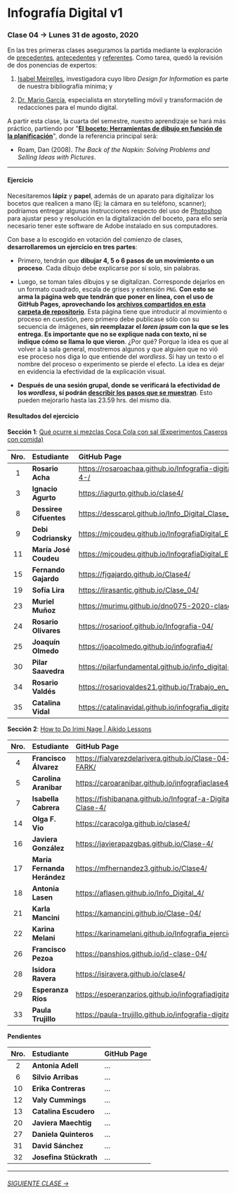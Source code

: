 # Infografía Digital v1

### Clase 04 → Lunes 31 de agosto, 2020

En las tres primeras clases aseguramos la partida mediante la exploración de [precedentes](https://github.com/profesorfaco/dno075-2020/tree/gh-pages/clase-01), [antecedentes](https://github.com/profesorfaco/dno075-2020/tree/gh-pages/clase-02) y [referentes](https://github.com/profesorfaco/dno075-2020/tree/gh-pages/clase-03). Como tarea, quedó la revisión de dos ponencias de expertos:

1) [Isabel Meirelles](https://youtu.be/Nb0HfCj1C7Q), investigadora cuyo libro *Design for Information* es parte de nuestra bibliografía mínima; y 

2) [Dr. Mario García](https://youtu.be/iEB3oILm-qQ?t=1301), especialista en storytelling móvil y transformación de redacciones para el mundo digital.

A partir esta clase, la cuarta del semestre, nuestro aprendizaje se hará más práctico, partiendo por "**[El boceto: Herramientas de dibujo en función de la planificación](https://docs.google.com/presentation/d/1zLfOxLFSUM7wjQaQg9IET-mHR_mfjpQYANsQMccpgKY/edit?usp=sharing)**", donde la referencia principal será: 

- Roam, Dan (2008). *The Back of the Napkin: Solving Problems and Selling Ideas with Pictures*.

- - - - - - - - - - - - - 

#### Ejercicio

Necesitaremos **lápiz** y **papel**, además de un aparato para digitalizar los bocetos que realicen a mano (Ej: la cámara en su teléfono, scanner); podríamos entregar algunas instrucciones respecto del uso de [Photoshop](https://www.adobe.com/la/products/photoshop.html) para ajustar peso y resolución en la digitalización del boceto, para ello sería necesario tener este software de Adobe instalado en sus computadores.

Con base a lo escogido en votación del comienzo de clases, **desarrollaremos un ejercicio en tres partes**:

- Primero, tendrán que **dibujar 4, 5 o 6 pasos de un movimiento o un proceso**. Cada dibujo debe explicarse por sí solo, sin palabras.

- Luego, se toman tales dibujos y se digitalizan. Corresponde dejarlos en un formato cuadrado, escala de grises y extensión `PNG`. **Con esto se arma la página web que tendrán que poner en línea, con el uso de GitHub Pages, aprovechando los [archivos compartidos en esta carpeta de repositorio](https://profesorfaco.github.io/dno075-2020/clase-04/)**. Esta página tiene que introducir al movimiento o proceso en cuestión, pero primero debe publicase sólo con su secuencia de imágenes, **sin reemplazar el *loren ipsum* con la que se les entrega. Es importante que no se explique nada con texto, ni se indique cómo se llama lo que vieron**. ¿Por qué? Porque la idea es que al volver a la sala general, mostremos algunos y que alguien que no vió ese proceso nos diga lo que entiende del *wordless*. Si hay un texto o el nombre del proceso o experimento se pierde el efecto. La idea es dejar en evidencia la efectividad de la explicación visual.

- **Después de una sesión grupal, donde se verificará la efectividad de los *wordless*, sí podrán [describir los pasos que se muestran](https://youtu.be/iEB3oILm-qQ?t=2024)**. Esto pueden mejorarlo hasta las 23.59 hrs. del mismo día. 
 
#### Resultados del ejercicio

**Sección 1**: [Qué ocurre si mezclas Coca Cola con sal (Experimentos Caseros con comida)](https://youtu.be/TIz5l3rains) 

| Nro.  | **Estudiante** | GitHub Page |
|:-----:|:-------|:-----|
| 1 | **Rosario Acha** | https://rosaroachaa.github.io/Infografia-digital_clase-4-/ |
| 3 | **Ignacio Agurto** | https://iagurto.github.io/clase4/ |
| 8 | **Dessiree Cifuentes** | https://desscarol.github.io/Info_Digital_Clase_04/ |
| 9 | **Debi Codriansky** | https://mjcoudeu.github.io/InfografiaDigital_Ejercicio4/ |
| 11 | **María José Coudeu** | https://mjcoudeu.github.io/InfografiaDigital_Ejercicio4/ |
| 15 | **Fernando Gajardo** | https://fjgajardo.github.io/Clase4/ |
| 19 | **Sofía Lira** | https://lirasantic.github.io/Clase_04/ |
| 23 | **Muriel Muñoz** | https://murimu.github.io/dno075-2020-clase-04/ |
| 24 | **Rosario Olivares** | https://rosarioof.github.io/Infografia-04/ |
| 25 | **Joaquín Olmedo** | https://joacolmedo.github.io/infografia4/ |
| 30 | **Pilar Saavedra** | https://pilarfundamental.github.io/info_digital-4/ |
| 34 | **Rosario Valdés** | https://rosariovaldes21.github.io/Trabajo_en_clases_04/ |
| 35 | **Catalina Vidal** | https://catalinavidal.github.io/infografia_digital_4/ |

**Sección 2**: [How to Do Irimi Nage | Aikido Lessons](https://www.youtube.com/watch?time_continue=67&v=KihiVy0in4E&feature=emb_logo)

| Nro.  | **Estudiante** | GitHub Page |
|:-----:|:-------|:-----|
| 4 | **Francisco Álvarez** | https://fialvarezdelarivera.github.io/Clase-04-FARK/ |
| 5 | **Carolina Aranibar** | https://caroaranibar.github.io/infografiaclase4/ |
| 7 | **Isabella Cabrera** | https://fishibanana.github.io/Infograf-a-Digital-Clase-4/ |
| 14 | **Olga F. Vio** | https://caracolga.github.io/clase4/ |
| 16 | **Javiera González** | https://javierapazgbas.github.io/Clase-4/ |
| 17 | **María Fernanda Herández** | https://mfhernandez3.github.io/Clase4/ |
| 18 | **Antonia Lasen** | https://aflasen.github.io/Info_Digital_4/ |
| 21 | **Karla Mancini** | https://kamancini.github.io/Clase-04/ |
| 22 | **Karina Melani** | https://karinamelani.github.io/Infografia_ejercicio4/ |
| 26 | **Francisco Pezoa** | https://panshios.github.io/id-clase-04/ |
| 28 | **Isidora Ravera** | https://isiravera.github.io/clase4/ |
| 29 | **Esperanza Ríos** | https://esperanzarios.github.io/infografiadigital4/ |
| 33 | **Paula Trujillo** | https://paula-trujillo.github.io/infografia-digital-4/ |

**Pendientes**

| Nro.  | **Estudiante** | GitHub Page |
|:-----:|:-------|:-----|
| 2 | **Antonia Adell** | … |
| 6 | **Silvio Arribas** | … |
| 10 | **Erika Contreras** | … |
| 12 | **Valy Cummings** | … |
| 13 | **Catalina Escudero** | … |
| 20 | **Javiera Maechtig** | … |
| 27 | **Daniela Quinteros** | … |
| 31 | **David Sánchez** | … |
| 32 | **Josefina Stückrath** | … |

- - - - - - - 

###### [SIGUIENTE CLASE →](https://github.com/profesorfaco/dno075-2020/tree/gh-pages/clase-05)

